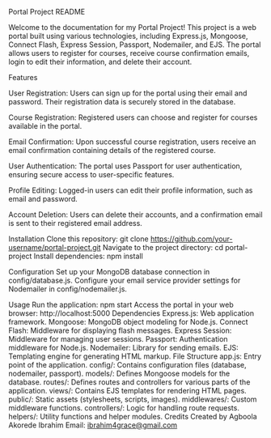 Portal Project README

Welcome to the documentation for my Portal Project! This project is a web portal built using various technologies, including Express.js, Mongoose, Connect Flash, Express Session, Passport, Nodemailer, and EJS. The portal allows users to register for courses, receive course confirmation emails, login to edit their information, and delete their account.

Features

User Registration: Users can sign up for the portal using their email and password. Their registration data is securely stored in the database.

Course Registration: Registered users can choose and register for courses available in the portal.

Email Confirmation: Upon successful course registration, users receive an email confirmation containing details of the registered course.

User Authentication: The portal uses Passport for user authentication, ensuring secure access to user-specific features.

Profile Editing: Logged-in users can edit their profile information, such as email and password.

Account Deletion: Users can delete their accounts, and a confirmation email is sent to their registered email address.

Installation
Clone this repository: git clone https://github.com/your-username/portal-project.git
Navigate to the project directory: cd portal-project
Install dependencies: npm install

Configuration
Set up your MongoDB database connection in config/database.js.
Configure your email service provider settings for Nodemailer in config/nodemailer.js.

Usage
Run the application: npm start
Access the portal in your web browser: http://localhost:5000
Dependencies
Express.js: Web application framework.
Mongoose: MongoDB object modeling for Node.js.
Connect Flash: Middleware for displaying flash messages.
Express Session: Middleware for managing user sessions.
Passport: Authentication middleware for Node.js.
Nodemailer: Library for sending emails.
EJS: Templating engine for generating HTML markup.
File Structure
app.js: Entry point of the application.
config/: Contains configuration files (database, nodemailer, passport).
models/: Defines Mongoose models for the database.
routes/: Defines routes and controllers for various parts of the application.
views/: Contains EJS templates for rendering HTML pages.
public/: Static assets (stylesheets, scripts, images).
middlewares/: Custom middleware functions.
controllers/: Logic for handling route requests.
helpers/: Utility functions and helper modules.
Credits
Created by Agboola Akorede Ibrahim
Email: ibrahim4grace@gmail.com
